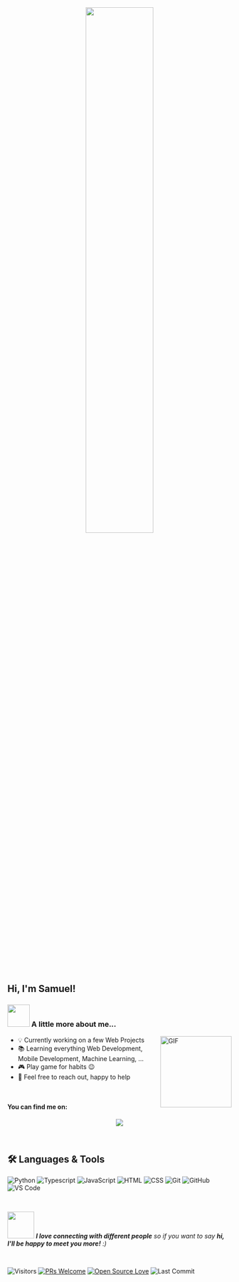 
<div align="center">
  <img width=55% src="https://miro.medium.com/max/1000/1*dxbvVHJkUh5HagZ7HI0nFw.gif" />
</div>
  
<br>

<h2> Hi, I'm Samuel!</h2>

### <img src="https://media.giphy.com/media/VgCDAzcKvsR6OM0uWg/giphy.gif" width="50"> A little more about me...

<img align="right" alt="GIF" height="160px" src="https://media.giphy.com/media/du3J3cXyzhj75IOgvA/giphy.gif" />

- 💡 Currently working on a few Web Projects
- 📚 Learning everything Web Development, Mobile Development, Machine Learning, ...
- 🎮 Play game for habits 😉
- 💬 Feel free to reach out, happy to help

<br/>

#### You can find me on:

<p align="center">
 <a href="https://www.linkedin.com/in/samuel-rodrigues-982388171/" target="_blank">
  <img src="https://img.shields.io/badge/LinkedIn-0077B5?style=for-the-badge&logo=linkedin&logoColor=white" />
 </a>
</p>

<br/>

## 🛠️ Languages & Tools

![Python](http://img.shields.io/badge/-Python-3776AB?style=flat-square&logo=python&logoColor=ffffff)
![Typescript](https://img.shields.io/npm/types/typescript?color=007acc&label=%20%20%20&logo=typescript&logoColor=ffffff&style=flat-square)
![JavaScript](https://img.shields.io/badge/-JavaScript-%23F7DF1C?style=flat-square&logo=javascript&logoColor=000000&labelColor=%23F7DF1C&color=%23FFCE5A)
![HTML](https://img.shields.io/badge/-HTML5-%23E44D27?style=flat-square&logo=html5&logoColor=ffffff)
![CSS](https://img.shields.io/badge/-CSS3-%231572B6?style=flat-square&logo=css3)
![Git](https://img.shields.io/badge/-Git-%23F05032?style=flat-square&logo=git&logoColor=%23ffffff)
![GitHub](https://img.shields.io/badge/-GitHub-181717?style=flat-square&logo=github)
![VS Code](http://img.shields.io/badge/-VS%20Code-007ACC?style=flat-square&logo=visual-studio-code&logoColor=ffffff)

<br/>

<img src="https://media.giphy.com/media/LnQjpWaON8nhr21vNW/giphy.gif" width="60"> <em><b>I love connecting with different people</b> so if you want to say <b>hi, I'll be happy to meet you more!</b> :)</em>

<br/>

![Visitors](https://visitor-badge.glitch.me/badge?page_id=samucards.samucards) [![PRs Welcome](https://img.shields.io/badge/PRs-welcome-brightgreen.svg?style=flat&logo=github)](https://github.com/samucards) [![Open Source Love](https://badges.frapsoft.com/os/v2/open-source.svg?v=103)](https://github.com/samucards) <img alt="Last Commit" src="https://img.shields.io/github/last-commit/samucards/samuel?logo=markdown&label=LAST+UPDATE&color=blue&style=flat">
